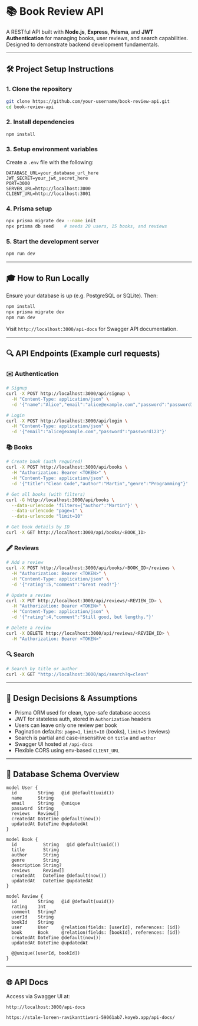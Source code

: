 # 📚 Book Review API

A RESTful API built with **Node.js**, **Express**, **Prisma**, and **JWT Authentication** for managing books, user reviews, and search capabilities. Designed to demonstrate backend development fundamentals.

---

## 🛠️ Project Setup Instructions

### 1. **Clone the repository**

```bash
git clone https://github.com/your-username/book-review-api.git
cd book-review-api
```

### 2. **Install dependencies**

```bash
npm install
```

### 3. **Setup environment variables**

Create a `.env` file with the following:

```env
DATABASE_URL=your_database_url_here
JWT_SECRET=your_jwt_secret_here
PORT=3000
SERVER_URL=http://localhost:3000
CLIENT_URL=http://localhost:3001
```

### 4. **Prisma setup**

```bash
npx prisma migrate dev --name init
npx prisma db seed    # seeds 20 users, 15 books, and reviews
```

### 5. **Start the development server**

```bash
npm run dev
```

---

## 🎓 How to Run Locally

Ensure your database is up (e.g. PostgreSQL or SQLite). Then:

```bash
npm install
npx prisma migrate dev
npm run dev
```

Visit `http://localhost:3000/api-docs` for Swagger API documentation.

---

## 🔍 API Endpoints (Example curl requests)

### ✉️ Authentication

```bash
# Signup
curl -X POST http://localhost:3000/api/signup \
  -H "Content-Type: application/json" \
  -d '{"name":"Alice","email":"alice@example.com","password":"password123"}'

# Login
curl -X POST http://localhost:3000/api/login \
  -H "Content-Type: application/json" \
  -d '{"email":"alice@example.com","password":"password123"}'
```

### 📚 Books

```bash
# Create book (auth required)
curl -X POST http://localhost:3000/api/books \
  -H "Authorization: Bearer <TOKEN>" \
  -H "Content-Type: application/json" \
  -d '{"title":"Clean Code","author":"Martin","genre":"Programming"}'

# Get all books (with filters)
curl -G http://localhost:3000/api/books \
  --data-urlencode 'filters={"author":"Martin"}' \
  --data-urlencode "page=1" \
  --data-urlencode "limit=10"

# Get book details by ID
curl -X GET http://localhost:3000/api/books/<BOOK_ID>
```

### 🖋️ Reviews

```bash
# Add a review
curl -X POST http://localhost:3000/api/books/<BOOK_ID>/reviews \
  -H "Authorization: Bearer <TOKEN>" \
  -H "Content-Type: application/json" \
  -d '{"rating":5,"comment":"Great read!"}'

# Update a review
curl -X PUT http://localhost:3000/api/reviews/<REVIEW_ID> \
  -H "Authorization: Bearer <TOKEN>" \
  -H "Content-Type: application/json" \
  -d '{"rating":4,"comment":"Still good, but lengthy."}'

# Delete a review
curl -X DELETE http://localhost:3000/api/reviews/<REVIEW_ID> \
  -H "Authorization: Bearer <TOKEN>"
```

### 🔍 Search

```bash
# Search by title or author
curl -X GET "http://localhost:3000/api/search?q=clean"
```

---

## 🧐 Design Decisions & Assumptions

* Prisma ORM used for clean, type-safe database access
* JWT for stateless auth, stored in `Authorization` headers
* Users can leave only one review per book
* Pagination defaults: `page=1`, `limit=10` (books), `limit=5` (reviews)
* Search is partial and case-insensitive on `title` and `author`
* Swagger UI hosted at `/api-docs`
* Flexible CORS using env-based `CLIENT_URL`

---

## 🔹 Database Schema Overview

```prisma
model User {
  id        String   @id @default(uuid())
  name      String
  email     String   @unique
  password  String
  reviews   Review[]
  createdAt DateTime @default(now())
  updatedAt DateTime @updatedAt
}

model Book {
  id          String   @id @default(uuid())
  title       String
  author      String
  genre       String
  description String?
  reviews     Review[]
  createdAt   DateTime @default(now())
  updatedAt   DateTime @updatedAt
}

model Review {
  id        String   @id @default(uuid())
  rating    Int
  comment   String?
  userId    String
  bookId    String
  user      User     @relation(fields: [userId], references: [id])
  book      Book     @relation(fields: [bookId], references: [id])
  createdAt DateTime @default(now())
  updatedAt DateTime @updatedAt

  @@unique([userId, bookId])
}
```

---

## 🌐 API Docs

Access via Swagger UI at:

```
http://localhost:3000/api-docs
```
```
https://stale-loreen-ravikanttiwari-59061ab7.koyeb.app/api-docs/
```

